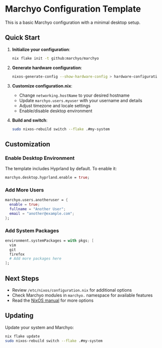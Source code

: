 # Marchyo Configuration Template

This is a basic Marchyo configuration with a minimal desktop setup.

## Quick Start

1. **Initialize your configuration**:
   ```bash
   nix flake init -t github:marchyo/marchyo
   ```

2. **Generate hardware configuration**:
   ```bash
   nixos-generate-config --show-hardware-config > hardware-configuration.nix
   ```

3. **Customize configuration.nix**:
   - Change `networking.hostName` to your desired hostname
   - Update `marchyo.users.myuser` with your username and details
   - Adjust timezone and locale settings
   - Enable/disable desktop environment

4. **Build and switch**:
   ```bash
   sudo nixos-rebuild switch --flake .#my-system
   ```

## Customization

### Enable Desktop Environment

The template includes Hyprland by default. To enable it:

```nix
marchyo.desktop.hyprland.enable = true;
```

### Add More Users

```nix
marchyo.users.anotheruser = {
  enable = true;
  fullname = "Another User";
  email = "another@example.com";
};
```

### Add System Packages

```nix
environment.systemPackages = with pkgs; [
  vim
  git
  firefox
  # Add more packages here
];
```

## Next Steps

- Review `/etc/nixos/configuration.nix` for additional options
- Check Marchyo modules in `marchyo.` namespace for available features
- Read the [NixOS manual](https://nixos.org/manual/nixos/stable/) for more options

## Updating

Update your system and Marchyo:

```bash
nix flake update
sudo nixos-rebuild switch --flake .#my-system
```
